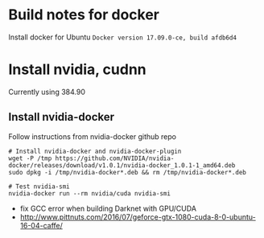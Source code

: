 # Build notes for docker

Install docker for Ubuntu `Docker version 17.09.0-ce, build afdb6d4`

# Install nvidia, cudnn

Currently using 384.90


## Install nvidia-docker

Follow instructions from nvidia-docker github repo

```
# Install nvidia-docker and nvidia-docker-plugin
wget -P /tmp https://github.com/NVIDIA/nvidia-docker/releases/download/v1.0.1/nvidia-docker_1.0.1-1_amd64.deb
sudo dpkg -i /tmp/nvidia-docker*.deb && rm /tmp/nvidia-docker*.deb

# Test nvidia-smi
nvidia-docker run --rm nvidia/cuda nvidia-smi
```


- fix GCC error when building Darknet with GPU/CUDA
- <http://www.pittnuts.com/2016/07/geforce-gtx-1080-cuda-8-0-ubuntu-16-04-caffe/>
